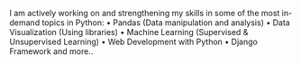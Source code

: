 I am actively working on and strengthening my skills in some of the most in-demand topics in Python:
	•	Pandas (Data manipulation and analysis)
	•	Data Visualization (Using libraries)
	•	Machine Learning (Supervised & Unsupervised Learning)
  • Web Development with Python
	•	Django Framework
 and more..
